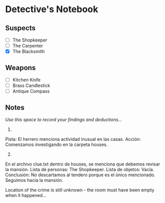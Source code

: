 # Detective's Notebook

## Suspects
- [ ] The Shopkeeper
- [ ] The Carpenter
- [x] The Blacksmith

## Weapons
- [ ] Kitchen Knife
- [ ] Brass Candlestick
- [ ] Antique Compass

## Notes
*Use this space to record your findings and deductions...*

1.
Pista: El herrero menciona actividad inusual en las casas.
Acción: Comenzamos investigando en la carpeta houses.

2.
En el archivo clue.txt dentro de houses, se menciona que debemos revisar la mansión.
Lista de personas: The Shopkeeper.
Lista de objetos: Vacía.
Conclusión: No descartamos al tendero porque es el único mencionado. Seguimos hacia la mansión.

Location of the crime is still unknown - the room must have been empty when it happened...
